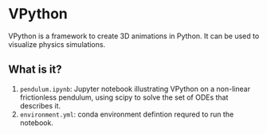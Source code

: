 # VPython

VPython is a framework to create 3D animations in Python.  It can be used
to visualize physics simulations.

## What is it?

1. `pendulum.ipynb`: Jupyter notebook illustrating VPython on a non-linear frictionless
   pendulum, using scipy to solve the set of ODEs that describes it.
1. `environment.yml`: conda environment defintion requred to run the notebook.